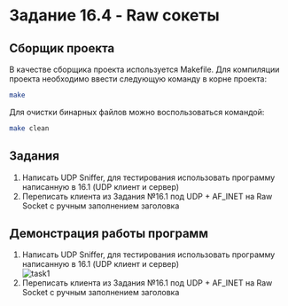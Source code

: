 # Задание 16.4 - Raw сокеты 
## Сборщик проекта
В качестве сборщика проекта используется Makefile. Для компиляции проекта необходимо ввести следующую команду в корне проекта:
``` bash
make
```
Для очистки бинарных файлов можно воспользоваться командой:
``` bash
make clean
```
## Задания
1) Написать UDP Sniffer, для тестирования использовать программу написанную в 16.1 (UDP клиент и сервер)   
2) Переписать клиента из Задания №16.1 под UDP + AF_INET на Raw Socket с ручным заполнением заголовка
## Демонстрация работы программ
1) Написать UDP Sniffer, для тестирования использовать программу написанную в 16.1 (UDP клиент и сервер)   
![task1](https://github.com/user-attachments/assets/d4fb7c42-bfb6-480f-a3c5-68052a9c852a)
2) Переписать клиента из Задания №16.1 под UDP + AF_INET на Raw Socket с ручным заполнением заголовка


